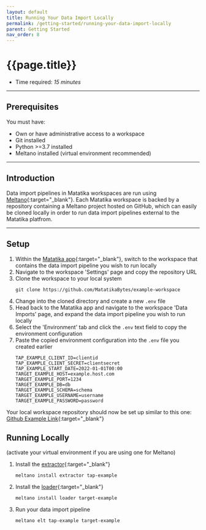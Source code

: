 ```yaml
---
layout: default
title: Running Your Data Import Locally
permalink: /getting-started/running-your-data-import-locally
parent: Getting Started
nav_order: 8
---
```


# {{page.title}}

- Time required: *15 minutes*

---

## Prerequisites
You must have:

- Own or have administrative access to a workspace
- Git installed
- Python >=3.7 installed
- Meltano installed (virtual environment recommended)

---

## Introduction
Data import pipelines in Matatika workspaces are run using [Meltano](https://meltano.com/){:target="_blank"}. Each Matatika workspace is backed by a repository containing a Meltano project hosted on GitHub, which can easily be cloned locally in order to run data import pipelines external to the Matatika platfrom.

---

## Setup
1. Within the [Matatika app]({{site.app_url}}){:target="_blank"}, switch to the workspace that contains the data import pipeline you wish to run locally
1. Navigate to the workspace 'Settings' page and copy the repository URL
1. Clone the workspace to your local system
    ```
    git clone https://github.com/MatatikaBytes/example-workspace
    ```
1. Change into the cloned directory and create a new `.env` file
1. Head back to the Matatika app and navigate to the workspace 'Data Imports' page, and expand the data import pipeline you wish to run locally
1. Select the 'Environment' tab and click the `.env` text field to copy the environment configuration 
1. Paste the copied environment configuration into the `.env` file you created earlier
    ```
    TAP_EXAMPLE_CLIENT_ID=clientid
    TAP_EXAMPLE_CLIENT_SECRET=clientsecret
    TAP_EXAMPLE_START_DATE=2022-01-01T00:00
    TARGET_EXAMPLE_HOST=example.host.com
    TARGET_EXAMPLE_PORT=1234
    TARGET_EXAMPLE_DB=db
    TARGET_EXAMPLE_SCHEMA=schema
    TARGET_EXAMPLE_USERNAME=username
    TARGET_EXAMPLE_PASSWORD=password
    ```

Your local workspace repository should now be set up similar to this one: [Github Example Link](https://github.com/Matatika/matatika-examples/tree/master/example_local_data_import_workspace){:target="_blank"}

## Running Locally
(activate your virtual environment if you are using one for Meltano)

1. Install the [extractor](https://meltano.com/docs/plugins.html#extractors){:target="_blank"}
    ```
    meltano install extractor tap-example
    ```
1. Install the [loader](https://meltano.com/docs/plugins.html#loaders){:target="_blank"}
    ```
    meltano install loader target-example
    ```
1. Run your data import pipeline
    ```
    meltano elt tap-example target-example
    ```
